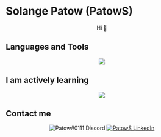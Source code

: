 <!-- HEADER -->
# Solange Patow (PatowS) 

<p align="center" dir="auto"> Hi 👋</p>


## Languages and Tools 

<p align="center">
  <a href="https://skillicons.dev">
    <img src="https://skillicons.dev/icons?i=py,git,linux,docker,cpp,aws,idea,pycharm,java,js,vscode,spring,angular,ts,kali,mongodb,mysql,npm,nodejs&perline=7" />
  </a>
</p>

## I am actively learning

<p align="center">
  <a href="https://skillicons.dev">
    <img src="https://skillicons.dev/icons?i=arch,azure,kotlin,kubernetes,pnpm,redhat,rust&perline=7" />
  </a>
</p>


## Contact me
<div align="center" style="text-align:center">
    <a>
        <img src="https://img.shields.io/badge/-Avi%234735-404EED?style=for-the-badge&logo=Discord&logoColor=white"
            alt="Patow#0111 Discord">
    </a>
    </a>
    <a href="https://www.linkedin.com/in/solange-patowg/">
        <img src="https://img.shields.io/badge/LinkedIn-0A66C2?style=for-the-badge&logo=linkedin&logoColor=white"
            alt="PatowS LinkedIn">
    </a>
</div>  
